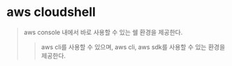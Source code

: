 # aws cloudshell

> aws console 내에서 바로 사용할 수 있는 쉘 환경을 제공한다.
>
> > aws cli를 사용할 수 있으며, aws cli, aws sdk를 사용할 수 있는 환경을 제공한다.
